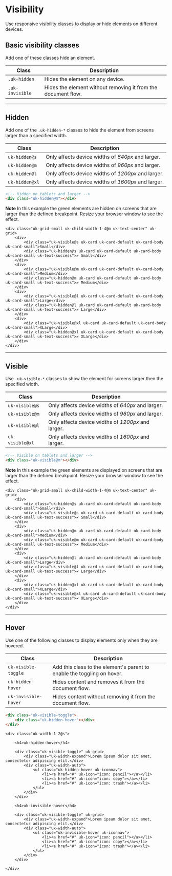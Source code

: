 # Visibility

<p class="uk-text-lead">Use responsive visibility classes to display or hide elements on different devices.</p>

## Basic visibility classes

Add one of these classes hide an element.

| Class	| Description |
| --- | --- |
| `.uk-hidden`	| Hides the element on any device. |
| `.uk-invisible`	| Hides the element without removing it from the document flow. |

***

## Hidden

Add one of the `.uk-hidden-*` classes to hide the element from screens larger than a specified width.

| Class	| Description |
| --- | --- |
| `uk-hidden@s` | Only affects device widths of _640px_ and larger. |
| `uk-hidden@m` | Only affects device widths of _960px_ and larger. |
| `uk-hidden@l` | Only affects device widths of _1200px_ and larger. |
| `uk-hidden@xl` | Only affects device widths of _1600px_ and larger. |

```html
<!-- Hidden on tablets and larger -->
<div class="uk-hidden@m"></div>
```


**Note** In this example the green elements are hidden on screens that are larger than the defined breakpoint. Resize your browser window to see the effect.

```example
<div class="uk-grid-small uk-child-width-1-4@m uk-text-center" uk-grid>
    <div>
        <div class="uk-visible@s uk-card uk-card-default uk-card-body uk-card-small">Small</div>
        <div class="uk-hidden@s uk-card uk-card-default uk-card-body uk-card-small uk-text-success">✔ Small</div>
    </div>
    <div>
        <div class="uk-visible@m uk-card uk-card-default uk-card-body uk-card-small">Medium</div>
        <div class="uk-hidden@m uk-card uk-card-default uk-card-body uk-card-small uk-text-success">✔ Medium</div>
    </div>
    <div>
        <div class="uk-visible@l uk-card uk-card-default uk-card-body uk-card-small">Large</div>
        <div class="uk-hidden@l uk-card uk-card-default uk-card-body uk-card-small uk-text-success">✔ Large</div>
    </div>
    <div>
        <div class="uk-visible@xl uk-card uk-card-default uk-card-body uk-card-small">XLarge</div>
        <div class="uk-hidden@xl uk-card uk-card-default uk-card-body uk-card-small uk-text-success">✔ XLarge</div>
    </div>
</div>
```

***

## Visible

Use `.uk-visible-*` classes to show the element for screens larger then the specified width.

| Class	| Description |
| --- | --- |
| `uk-visible@s` |  Only affects device widths of _640px_ and larger. |
| `uk-visible@m` | Only affects device widths of _960px_ and larger. |
| `uk-visible@l` | Only affects device widths of _1200px_ and larger. |
| `uk-visible@xl` | Only affects device widths of _1600px_ and larger. |

```html
<!-- Visible on tablets and larger -->
<div class="uk-visible@m"></div>
```

**Note** In this example the green elements are displayed on screens that are larger than the defined breakpoint. Resize your browser window to see the effect.

```example
<div class="uk-grid-small uk-child-width-1-4@m uk-text-center" uk-grid>
    <div>
        <div class="uk-hidden@s uk-card uk-card-default uk-card-body uk-card-small">Small</div>
        <div class="uk-visible@s uk-card uk-card-default uk-card-body uk-card-small uk-text-success">✔ Small</div>
    </div>
    <div>
        <div class="uk-hidden@m uk-card uk-card-default uk-card-body uk-card-small">Medium</div>
        <div class="uk-visible@m uk-card uk-card-default uk-card-body uk-card-small uk-text-success">✔ Medium</div>
    </div>
    <div>
        <div class="uk-hidden@l uk-card uk-card-default uk-card-body uk-card-small">Large</div>
        <div class="uk-visible@l uk-card uk-card-default uk-card-body uk-card-small uk-text-success">✔ Large</div>
    </div>
    <div>
        <div class="uk-hidden@xl uk-card uk-card-default uk-card-body uk-card-small">XLarge</div>
        <div class="uk-visible@xl uk-card uk-card-default uk-card-body uk-card-small uk-text-success">✔ XLarge</div>
    </div>
</div>
```

***

## Hover

Use one of the following classes to display elements only when they are hovered.

| Class	| Description |
| --- | --- |
| `uk-visible-toggle` | Add this class to the element's parent to enable the toggling on hover. |
| `uk-hidden-hover` | Hides content and removes it from the document flow. |
| `uk-invisible-hover` | Hides content without removing it from the document flow. |

```html
<div class="uk-visible-toggle">
    <div class="uk-hidden-hover"></div>
</div>
```

```example
<div class="uk-width-1-2@s">

    <h4>uk-hidden-hover</h4>

    <div class="uk-visible-toggle" uk-grid>
        <div class="uk-width-expand">Lorem ipsum dolor sit amet, consectetur adipiscing elit.</div>
        <div class="uk-width-auto">
            <ul class="uk-hidden-hover uk-iconnav">
                <li><a href="#" uk-icon="icon: pencil"></a></li>
                <li><a href="#" uk-icon="icon: copy"></a></li>
                <li><a href="#" uk-icon="icon: trash"></a></li>
            </ul>
        </div>
    </div>

    <h4>uk-invisible-hover</h4>

    <div class="uk-visible-toggle" uk-grid>
        <div class="uk-width-expand">Lorem ipsum dolor sit amet, consectetur adipiscing elit.</div>
        <div class="uk-width-auto">
            <ul class="uk-invisible-hover uk-iconnav">
                <li><a href="#" uk-icon="icon: pencil"></a></li>
                <li><a href="#" uk-icon="icon: copy"></a></li>
                <li><a href="#" uk-icon="icon: trash"></a></li>
            </ul>
        </div>
    </div>

</div>
```